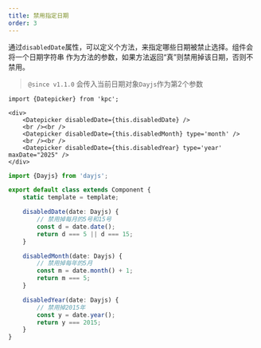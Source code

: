 ```yaml
---
title: 禁用指定日期
order: 3
---
```


通过`disabledDate`属性，可以定义个方法，来指定哪些日期被禁止选择。组件会将一个日期字符串
作为方法的参数，如果方法返回“真”则禁用掉该日期，否则不禁用。

> `@since v1.1.0` 会传入当前日期对象`Dayjs`作为第2个参数

```vdt
import {Datepicker} from 'kpc';

<div>
    <Datepicker disabledDate={this.disabledDate} />
    <br /><br />
    <Datepicker disabledDate={this.disabledMonth} type='month' />
    <br /><br />
    <Datepicker disabledDate={this.disabledYear} type='year' maxDate="2025" />
</div>
```

```ts
import {Dayjs} from 'dayjs';

export default class extends Component {
    static template = template;

    disabledDate(date: Dayjs) {
        // 禁用掉每月的5号和15号
        const d = date.date();
        return d === 5 || d === 15;
    }

    disabledMonth(date: Dayjs) {
        // 禁用掉每年的5月
        const m = date.month() + 1;
        return m === 5;
    }

    disabledYear(date: Dayjs) {
        // 禁用掉2015年
        const y = date.year();
        return y === 2015;
    }
}
```
